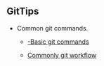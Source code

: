 ## GitTips

- Common git commands.

  - [-Basic git commands](BasicGitCommands.MD)

  - [Commonly git workflow](WorkflowCreateBranch.MD)



